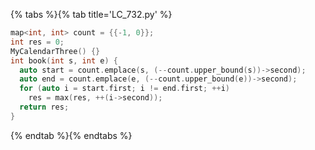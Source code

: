 {% tabs %}{% tab title='LC_732.py' %}

```cpp
map<int, int> count = {{-1, 0}};
int res = 0;
MyCalendarThree() {}
int book(int s, int e) {
  auto start = count.emplace(s, (--count.upper_bound(s))->second);
  auto end = count.emplace(e, (--count.upper_bound(e))->second);
  for (auto i = start.first; i != end.first; ++i)
    res = max(res, ++(i->second));
  return res;
}
```

{% endtab %}{% endtabs %}
